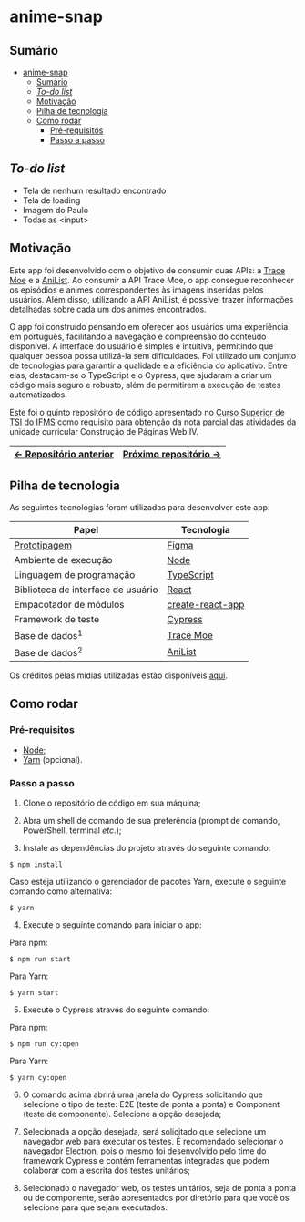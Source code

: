 # anime-snap

## Sumário

- [anime-snap](#anime-snap)
  - [Sumário](#sumário)
  - [_To-do list_](#to-do-list)
  - [Motivação](#motivação)
  - [Pilha de tecnologia](#pilha-de-tecnologia)
  - [Como rodar](#como-rodar)
    - [Pré-requisitos](#pré-requisitos)
    - [Passo a passo](#passo-a-passo)

## _To-do list_

- Tela de nenhum resultado encontrado
- Tela de loading
- Imagem do Paulo
- Todas as &lt;input&gt;

## Motivação

Este app foi desenvolvido com o objetivo de consumir duas APIs: a [Trace Moe](https://soruly.github.io/trace.moe-api/#/) e a [AniList](https://github.com/AniList/ApiV2-GraphQL-Docs). Ao consumir a API Trace Moe, o app consegue reconhecer os episódios e animes correspondentes às imagens inseridas pelos usuários. Além disso, utilizando a API AniList, é possível trazer informações detalhadas sobre cada um dos animes encontrados.

O app foi construído pensando em oferecer aos usuários uma experiência em português, facilitando a navegação e compreensão do conteúdo disponível. A interface do usuário é simples e intuitiva, permitindo que qualquer pessoa possa utilizá-la sem dificuldades. Foi utilizado um conjunto de tecnologias para garantir a qualidade e a eficiência do aplicativo. Entre elas, destacam-se o TypeScript e o Cypress, que ajudaram a criar um código mais seguro e robusto, além de permitirem a execução de testes automatizados.

Este foi o quinto repositório de código apresentado no [Curso Superior de TSI do IFMS](https://www.ifms.edu.br/campi/campus-aquidauana/cursos/graduacao/sistemas-para-internet/sistemas-para-internet) como requisito para obtenção da nota parcial das atividades da unidade curricular Construção de Páginas Web IV.

| [&larr; Repositório anterior](https://github.com/mdccg/evolved-dictionary/) | [Próximo repositório &rarr;](#) |
|-|-|

## Pilha de tecnologia

As seguintes tecnologias foram utilizadas para desenvolver este app:

| Papel | Tecnologia |
|-|-|
| [Prototipagem](https://figma.fun/TFyq82) | [Figma](https://figma.com/) |
| Ambiente de execução | [Node](https://nodejs.org/en/) |
| Linguagem de programação | [TypeScript](https://www.typescriptlang.org/) |
| Biblioteca de interface de usuário | [React](https://reactjs.org/) |
| Empacotador de módulos | [create-react-app](https://create-react-app.dev/) |
| Framework de teste | [Cypress](https://www.cypress.io/) |
| Base de dados<sup>1</sup> | [Trace Moe](https://soruly.github.io/trace.moe-api/#/) |
| Base de dados<sup>2</sup> | [AniList](https://github.com/AniList/ApiV2-GraphQL-Docs) |

Os créditos pelas mídias utilizadas estão disponíveis [aqui](./src/assets/README.md).

<!-- ## Galeria -->

## Como rodar

### Pré-requisitos

- [Node](https://nodejs.org/en/download/);
- [Yarn](https://yarnpkg.com/) (opcional).

### Passo a passo

1. Clone o repositório de código em sua máquina;

2. Abra um shell de comando de sua preferência (prompt de comando, PowerShell, terminal _etc_.);

3. Instale as dependências do projeto através do seguinte comando:

```console
$ npm install
```

Caso esteja utilizando o gerenciador de pacotes Yarn, execute o seguinte comando como alternativa:

```console
$ yarn
```

4. Execute o seguinte comando para iniciar o app:

Para npm:

```console
$ npm run start
```

Para Yarn:

```console
$ yarn start
```

5. Execute o Cypress através do seguinte comando:

Para npm:

```console
$ npm run cy:open
```

Para Yarn:

```console
$ yarn cy:open
```

6. O comando acima abrirá uma janela do Cypress solicitando que selecione o tipo de teste: E2E (teste de ponta a ponta) e Component (teste de componente). Selecione a opção desejada;

7. Selecionada a opção desejada, será solicitado que selecione um navegador web para executar os testes. É recomendado selecionar o navegador Electron, pois o mesmo foi desenvolvido pelo time do framework Cypress e contém ferramentas integradas que podem colaborar com a escrita dos testes unitários;

8. Selecionado o navegador web, os testes unitários, seja de ponta a ponta ou de componente, serão apresentados por diretório para que você os selecione para que sejam executados.
